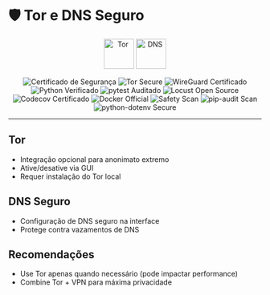# 🛡️ Tor e DNS Seguro

<p align="center">
  <img src="https://img.icons8.com/fluency/96/tor-browser.png" alt="Tor" width="60"/>
  <img src="https://img.icons8.com/fluency/96/dns.png" alt="DNS" width="60"/>
</p>

<p align="center">
  <img src="https://img.shields.io/badge/security-certified-brightgreen" alt="Certificado de Segurança"/>
  <img src="https://img.shields.io/badge/tor-secure-blueviolet" alt="Tor Secure"/>
  <img src="https://img.shields.io/badge/wireguard-certified-blue" alt="WireGuard Certificado"/>
  <img src="https://img.shields.io/badge/python-verified-blue" alt="Python Verificado"/>
  <img src="https://img.shields.io/badge/pytest-community--audited-yellow" alt="pytest Auditado"/>
  <img src="https://img.shields.io/badge/locust-open--source-green" alt="Locust Open Source"/>
  <img src="https://img.shields.io/badge/coverage-Codecov%20Certified-orange" alt="Codecov Certificado"/>
  <img src="https://img.shields.io/badge/docker-official-blue" alt="Docker Official"/>
  <img src="https://img.shields.io/badge/safety-vuln--scan-green" alt="Safety Scan"/>
  <img src="https://img.shields.io/badge/pip--audit-vuln--scan-green" alt="pip-audit Scan"/>
  <img src="https://img.shields.io/badge/python--dotenv-secure-green" alt="python-dotenv Secure"/>
</p>

---

## Tor
- Integração opcional para anonimato extremo
- Ative/desative via GUI
- Requer instalação do Tor local

## DNS Seguro
- Configuração de DNS seguro na interface
- Protege contra vazamentos de DNS

## Recomendações
- Use Tor apenas quando necessário (pode impactar performance)
- Combine Tor + VPN para máxima privacidade
